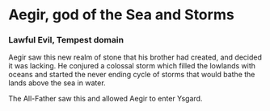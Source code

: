 # Aegir, god of the Sea and Storms
### Lawful Evil, Tempest domain

Aegir saw this new realm of stone that his brother had created, and decided it was lacking.
He conjured a colossal storm which filled the lowlands with oceans and started the never ending cycle of storms that would bathe the lands above the sea in water.

The All-Father saw this and allowed Aegir to enter Ysgard.

